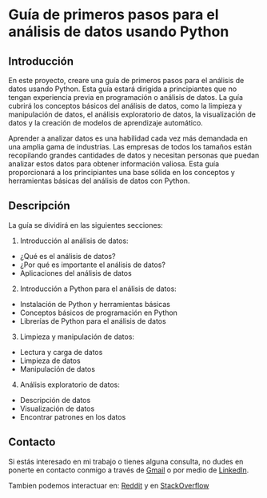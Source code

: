 # Guía de primeros pasos para el análisis de datos usando Python

## Introducción

En este proyecto, creare una guía de primeros pasos para el análisis de datos usando Python. Esta guía estará dirigida a principiantes que no tengan experiencia previa en programación o análisis de datos. La guía cubrirá los conceptos básicos del análisis de datos, como la limpieza y manipulación de datos, el análisis exploratorio de datos, la visualización de datos y la creación de modelos de aprendizaje automático.

Aprender a analizar datos es una habilidad cada vez más demandada en una amplia gama de industrias. Las empresas de todos los tamaños están recopilando grandes cantidades de datos y necesitan personas que puedan analizar estos datos para obtener información valiosa. Esta guía proporcionará a los principiantes una base sólida en los conceptos y herramientas básicas del análisis de datos con Python.

## Descripción

La guía se dividirá en las siguientes secciones:

1. Introducción al análisis de datos:

- ¿Qué es el análisis de datos?
- ¿Por qué es importante el análisis de datos?
- Aplicaciones del análisis de datos

2. Introducción a Python para el análisis de datos:

- Instalación de Python y herramientas básicas
- Conceptos básicos de programación en Python
- Librerías de Python para el análisis de datos

3. Limpieza y manipulación de datos:

- Lectura y carga de datos
- Limpieza de datos
- Manipulación de datos

4. Análisis exploratorio de datos:

- Descripción de datos
- Visualización de datos
- Encontrar patrones en los datos

## Contacto

Si estás interesado en mi trabajo o tienes alguna consulta, no dudes en ponerte en contacto conmigo a través de [Gmail](mailto:jechavarriaa@unal.edu.co) o por medio de [LinkedIn](https://www.linkedin.com/in/juan-jose-echavarria-araque-a92286296?lipi=urn%3Ali%3Apage%3Ad_flagship3_profile_view_base_contact_details%3BN9njGT2wSqSVssRkJVAMYQ%3D%3D).

Tambien podemos interactuar en:
[Reddit](https://www.reddit.com/user/JuanAraque/?utm_source=share&utm_medium=web3x&utm_name=web3xcss&utm_term=1&utm_content=share_button) y en
[StackOverflow](https://stackoverflow.com/users/23627062/juan-jose-echavarria-araque)
